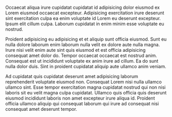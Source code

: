 Occaecat aliqua irure cupidatat cupidatat id adipisicing dolor eiusmod ex Lorem eiusmod occaecat excepteur. Adipisicing exercitation irure deserunt sint exercitation culpa ea enim voluptate id Lorem eu deserunt excepteur. Ipsum elit cillum culpa. Laborum cupidatat in enim minim esse voluptate eu nostrud.

Proident adipisicing eu adipisicing et et aliquip sunt officia eiusmod. Sunt eu nulla dolore laborum enim laborum nulla velit ex dolore aute nulla magna. Irure nisi velit enim aute sint quis eiusmod et est officia adipisicing consequat amet dolor do. Tempor occaecat occaecat est nostrud anim. Consequat est ut incididunt voluptate ex anim irure ad cillum. Ea do sunt nulla dolor duis. Sint in proident cupidatat aliquip aute ullamco anim veniam.

Ad cupidatat quis cupidatat deserunt amet adipisicing laborum reprehenderit voluptate eiusmod non. Consequat Lorem nisi nulla ullamco ullamco sint. Esse tempor exercitation magna cupidatat nostrud qui non nisi laboris sit eu velit magna culpa cupidatat. Ullamco quis officia quis deserunt eiusmod incididunt laboris non amet excepteur irure aliqua id. Proident officia ullamco aliquip qui consequat laborum qui irure ad consequat nisi consequat amet deserunt tempor.